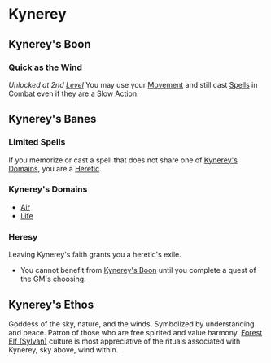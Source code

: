 # Kynerey

## Kynerey's Boon

### Quick as the Wind

*Unlocked at 2nd [Level](../../../Player%20Characters/Derived%20Statistics/Level.md)*
You may use your [Movement](../../../Game%20Procedures/Movement.md) and still cast [Spells](../../Spells.md) in [Combat](../../../Game%20Procedures/Combat.md) even if they are a [Slow Action](../../../Game%20Procedures/Action.md#Slow%20Action).

## Kynerey's Banes

### Limited Spells

If you memorize or cast a spell that does not share one of [Kynerey's Domains](#Kynerey's%20Domains), you are a [Heretic](#Heresy).

### Kynerey's Domains

- [Air](../../Spell%20Domains/Air.md)
- [Life](../../Spell%20Domains/Life.md)

### Heresy

Leaving Kynerey's faith grants you a heretic's exile.

- You cannot benefit from [Kynerey's Boon](#Kynerey's%20Boon) until you complete a quest of the GM's choosing.

## Kynerey's Ethos

Goddess of the sky, nature, and the winds. Symbolized by understanding and peace. Patron of those who are free spirited and value harmony. [Forest Elf (Sylvan)](../../../Player%20Characters/Ancenstries/Elf.md#Forest%20Elf%20(Sylvan)) culture is most appreciative of the rituals associated with Kynerey, sky above, wind within.

